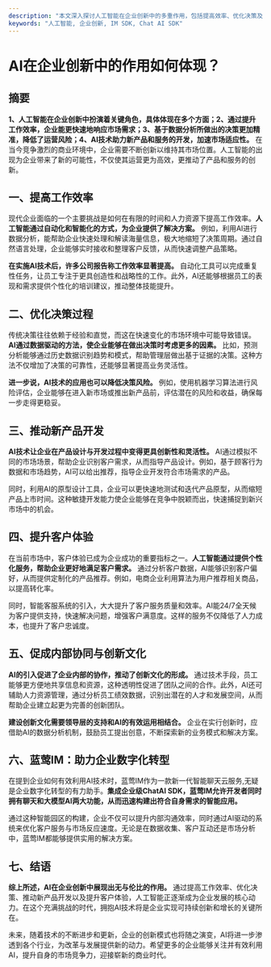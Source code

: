 ```yaml
---
description: "本文深入探讨人工智能在企业创新中的多重作用，包括提高效率、优化决策及推动新产品开发等方面的应用。"
keywords: "人工智能, 企业创新, IM SDK, Chat AI SDK"
---
```

# AI在企业创新中的作用如何体现？

## 摘要

**1、人工智能在企业创新中扮演着关键角色，具体体现在多个方面；2、通过提升工作效率，企业能更快速地响应市场需求；3、基于数据分析所做出的决策更加精准，降低了运营风险；4、AI技术助力新产品和服务的开发，加速市场适应性。** 在当今竞争激烈的商业环境中，企业需要不断创新以维持其市场位置。人工智能的出现为企业带来了新的可能性，不仅使其运营更为高效，更推动了产品和服务的创新。

## 一、提高工作效率

现代企业面临的一个主要挑战是如何在有限的时间和人力资源下提高工作效率。**人工智能通过自动化和智能化的方式，为企业提供了解决方案。** 例如，利用AI进行数据分析，能帮助企业快速处理和解读海量信息，极大地缩短了决策周期。通过自然语言处理，企业能够实时接收和整理客户反馈，从而快速调整产品策略。

**在实施AI技术后，许多公司报告称工作效率显著提高。** 自动化工具可以完成重复性任务，让员工专注于更具创造性和战略性的工作。此外，AI还能够根据员工的表现和需求提供个性化的培训建议，推动整体技能提升。

## 二、优化决策过程

传统决策往往依赖于经验和直觉，而这在快速变化的市场环境中可能导致错误。**AI通过数据驱动的方法，使企业能够在做出决策时考虑更多的因素。** 比如，预测分析能够通过历史数据识别趋势和模式，帮助管理层做出基于证据的决策。这种方法不仅增加了决策的可靠性，还能够显著提高业务灵活性。

**进一步说，AI技术的应用也可以降低决策风险。** 例如，使用机器学习算法进行风险评估，企业能够在进入新市场或推出新产品前，评估潜在的风险和收益，确保每一步走得更稳妥。

## 三、推动新产品开发

**AI技术让企业在产品设计与开发过程中变得更具创新性和灵活性。** AI通过模拟不同的市场场景，帮助企业识别客户需求，从而指导产品设计。例如，基于顾客行为数据和市场趋势，AI可以给出推荐，指导企业开发符合市场需求的产品。

同时，利用AI的原型设计工具，企业可以更快速地测试和迭代产品原型，从而缩短产品上市时间。这种敏捷开发能力使企业能够在竞争中脱颖而出，快速捕捉到新兴市场中的机会。

## 四、提升客户体验

在当前市场中，客户体验已成为企业成功的重要指标之一。**人工智能通过提供个性化服务，帮助企业更好地满足客户需求。** 通过分析客户数据，AI能够识别客户偏好，从而提供定制化的产品推荐。例如，电商企业利用算法为用户推荐相关商品，以提高转化率。

同时，智能客服系统的引入，大大提升了客户服务质量和效率。AI能24/7全天候为客户提供支持，快速解决问题，增强客户满意度。这样的服务不仅降低了人力成本，也提升了客户忠诚度。

## 五、促成内部协同与创新文化

**AI的引入促进了企业内部的协作，推动了创新文化的形成。** 通过技术手段，员工能够更方便地共享信息和资源，这种透明性促进了团队之间的合作。此外，AI还可辅助人力资源管理，通过分析员工绩效数据，识别出潜在的人才和发展空间，从而帮助企业建立起更为完善的创新团队。

**建设创新文化需要领导层的支持和AI的有效运用相结合。** 企业在实行创新时，应借助AI的数据分析机制，鼓励员工提出创意，不断探索新的业务模式和解决方案。

## 六、蓝莺IM：助力企业数字化转型

在提到企业如何有效利用AI技术时，蓝莺IM作为一款新一代智能聊天云服务,无疑是企业数字化转型的有力助手。**集成企业级ChatAI SDK，蓝莺IM允许开发者同时拥有聊天和大模型AI两大功能，从而迅速构建出符合自身需求的智能应用。** 

通过这种智能园区的构建，企业不仅可以提升内部沟通效率，同时通过AI驱动的系统来优化客户服务与市场反应速度。无论是在数据收集、客户互动还是市场分析中，蓝莺IM都能够提供实用的解决方案。

## 七、结语

**综上所述，AI在企业创新中展现出无与伦比的作用。** 通过提高工作效率、优化决策、推动新产品开发以及提升客户体验，人工智能正逐渐成为企业发展的核心动力。在这个充满挑战的时代，拥抱AI技术将是企业实现可持续创新和增长的关键所在。

未来，随着技术的不断进步和更新，企业的创新模式也将随之演变，AI将进一步渗透到各个行业，为改革与发展提供新的动力。希望更多的企业能够关注并有效利用AI，提升自身的市场竞争力，迎接崭新的商业时代。
